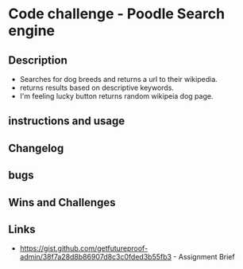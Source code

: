 # Code challenge - Poodle Search engine
## Description
- Searches for dog breeds and returns a url to their wikipedia.
- returns results based on descriptive keywords.
- I'm feeling lucky button returns random wikipeia dog page.


## instructions and usage
## Changelog
## bugs
## Wins and Challenges

## Links

* https://gist.github.com/getfutureproof-admin/38f7a28d8b86907d8c3c0fded3b55fb3 - Assignment Brief
